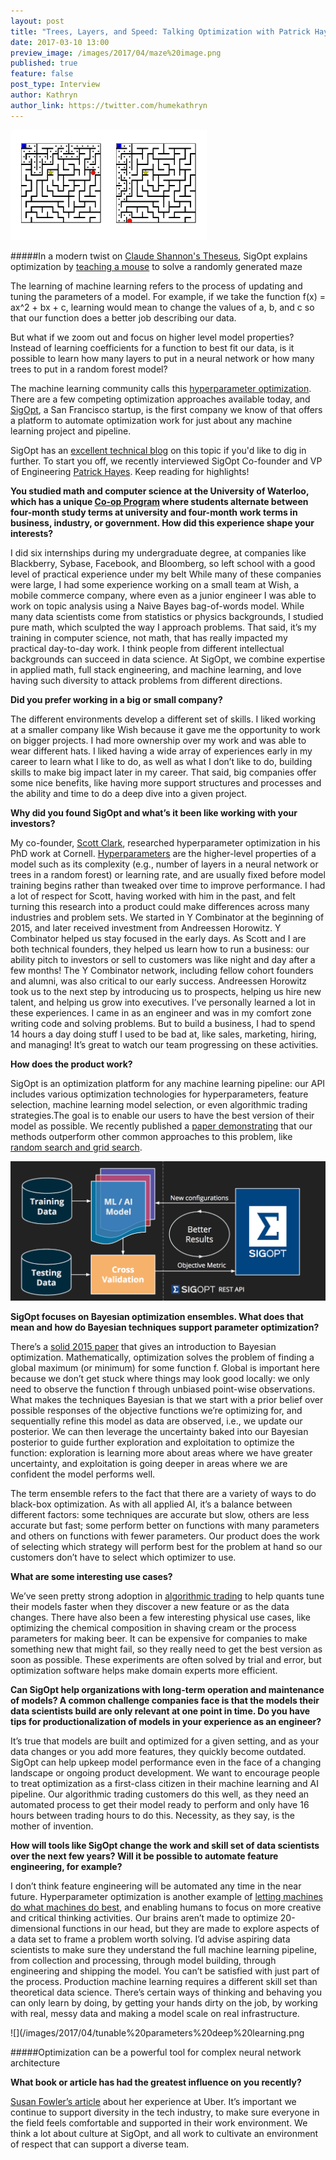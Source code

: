 ```yaml
---
layout: post
title: "Trees, Layers, and Speed: Talking Optimization with Patrick Hayes"
date: 2017-03-10 13:00
preview_image: /images/2017/04/maze%20image.png
published: true
feature: false
post_type: Interview
author: Kathryn
author_link: https://twitter.com/humekathryn
---
```

![](/images/2017/04/maze%20image.png)

#####In a modern twist on [Claude Shannon's Theseus](https://www.youtube.com/watch?v=vPKkXibQXGA), SigOpt explains optimization by [teaching a mouse](http://blog.sigopt.com/post/151388283013/sigopt-in-depth-building-a-better-mousetrap-via) to solve a randomly generated maze 

The learning of machine learning refers to the process of updating and tuning the parameters of a model. For example, if we take the function f(x) = ax^2 + bx + c, learning would mean to change the values of a, b, and c so that our function does a better job describing our data. 

But what if we zoom out and focus on higher level model properties? Instead of learning coefficients for a function to best fit our data, is it possible to learn how many layers to put in a neural network or how many trees to put in a random forest model?

The machine learning community calls this [hyperparameter optimization](https://www.quora.com/What-are-hyperparameters-in-machine-learning). There are a few competing optimization approaches available today, and [SigOpt](https://sigopt.com/), a San Francisco startup, is the first company we know of that offers a platform to automate optimization work for just about any machine learning project and pipeline. 

SigOpt has an [excellent technical blog](http://blog.sigopt.com/) on this topic if you'd like to dig in further. To start you off, we recently interviewed SigOpt Co-founder and VP of Engineering [Patrick Hayes](https://twitter.com/pfjhayes). Keep reading for highlights! 

**You studied math and computer science at the University of Waterloo, which has a unique [Co-op Program](https://uwaterloo.ca/software-engineering/future-undergraduate-students/co-op-and-careers) where students alternate between four-month study terms at university and four-month work terms in business, industry, or government. How did this experience shape your interests?**

I did six internships during my undergraduate degree, at companies like Blackberry, Sybase, Facebook, and Bloomberg, so left school with a good level of practical experience under my belt While many of these companies were large, I had some experience working on a small team at Wish, a mobile commerce company, where even as a junior engineer I was able to work on topic analysis using a Naive Bayes bag-of-words model. While many data scientists come from statistics or physics backgrounds, I studied pure math, which sculpted the way I approach problems. That said, it’s my training in computer science, not math, that has really impacted my practical day-to-day work. I think people from different intellectual backgrounds can succeed in data science. At SigOpt, we combine expertise in applied math, full stack engineering, and machine learning, and love having such diversity to attack problems from different directions.

**Did you prefer working in a big or small company?** 

The different environments develop a different set of skills. I liked working at a smaller company like Wish because it gave me the opportunity to work on bigger projects. I had more ownership over my work and was able to wear different hats. I liked having a wide array of experiences early in my career to learn what I like to do, as well as what I don’t like to do, building skills to make big impact later in my career. That said, big companies offer some nice benefits, like having more support structures and processes and the ability and time to do a deep dive into a given project. 

**Why did you found SigOpt and what’s it been like working with your investors?** 

My co-founder, [Scott Clark](https://www.linkedin.com/in/sc932/), researched hyperparameter optimization in his PhD work at Cornell. [Hyperparameters](https://www.quora.com/What-are-hyperparameters-in-machine-learning) are the higher-level properties of a model such as its complexity (e.g., number of layers in a neural network or trees in a random forest) or learning rate, and are usually fixed before model training begins rather than tweaked over time to improve performance. I had a lot of respect for Scott, having worked with him in the past, and felt turning this research into a product could make differences across many industries and problem sets. We started in Y Combinator at the beginning of 2015, and later received investment from Andreessen Horowitz. Y Combinator helped us stay focused in the early days. As Scott and I are both technical founders, they helped us learn how to run a business: our ability pitch to investors or sell to customers was like night and day after a few months! The Y Combinator network, including fellow cohort founders and alumni, was also critical to our early success. Andreessen Horowitz took us to the next step by introducing us to prospects, helping us hire new talent, and helping us grow into executives. I’ve personally learned a lot in these experiences. I came in as an engineer and was in my comfort zone writing code and solving problems. But to build a business, I had to spend 14 hours a day doing stuff I used to be bad at, like sales, marketing, hiring, and managing! It’s great to watch our team progressing on these activities. 

**How does the product work?** 

SigOpt is an optimization platform for any machine learning pipeline: our API includes various optimization technologies for hyperparameters, feature selection, machine learning model selection, or even algorithmic trading strategies.The goal is to enable our users to have the best version of their model as possible. We recently published a [paper demonstrating](https://arxiv.org/abs/1603.09441) that our methods outperform other common approaches to this problem, like [random search and grid search](https://www.quora.com/What-is-the-difference-between-random-search-and-grid-search-for-hyperparameter-optimization). 

![](/images/2017/04/optimization%20feedback%20loop.png)

**SigOpt focuses on Bayesian optimization ensembles. What does that mean and how do Bayesian techniques support parameter optimization?**

There’s a [solid 2015 paper](https://dash.harvard.edu/bitstream/handle/1/27769882/BayesOptLoop.pdf?sequence=1) that gives an introduction to Bayesian optimization. Mathematically, optimization solves the problem of finding a global maximum (or minimum) for some function f. Global is important here because we don’t get stuck where things may look good locally: we only need to observe the function f through unbiased point-wise observations. What makes the techniques Bayesian is that we start with a prior belief over possible responses of the objective functions we’re optimizing for, and sequentially refine this model as data are observed, i.e., we update our posterior. We can then leverage the uncertainty baked into our Bayesian posterior to guide further exploration and exploitation to optimize the function: exploration is learning more about areas where we have greater uncertainty, and exploitation is going deeper in areas where we are confident the model performs well. 

The term ensemble refers to the fact that there are a variety of ways to do black-box optimization. As with all applied AI, it’s a balance between different factors: some techniques are accurate but slow, others are less accurate but fast; some perform better on functions with many parameters and others on functions with fewer parameters. Our product does the work of selecting which strategy will perform best for the problem at hand so our customers don’t have to select which optimizer to use. 

**What are some interesting use cases?** 

We’ve seen pretty strong adoption in [algorithmic trading](https://sigopt.com/industries/algorithmic-trading) to help quants tune their models faster when they discover a new feature or as the data changes. There have also been a few interesting physical use cases, like optimizing the chemical composition in shaving cream or the process parameters for making beer. It can be expensive for companies to make something new that might fail, so they really need to get the best version as soon as possible. These experiments are often solved by trial and error, but optimization software helps make domain experts more efficient.

**Can SigOpt help organizations with long-term operation and maintenance of models? A common challenge companies face is that the models their data scientists build are only relevant at one point in time. Do you have tips for productionalization of models in your experience as an engineer?** 

It’s true that models are built and optimized for a given setting, and as your data changes or you add more features, they quickly become outdated. SigOpt can help upkeep model performance even in the face of a changing landscape or ongoing product development. We want to encourage people to treat optimization as a first-class citizen in their machine learning and AI pipeline. Our algorithmic trading customers do this well, as they need an automated process to get their model ready to perform and only have 16 hours between trading hours to do this. Necessity, as they say, is the mother of invention. 

**How will tools like SigOpt change the work and skill set of data scientists over the next few years? Will it be possible to automate feature engineering, for example?** 

I don’t think feature engineering will be automated any time in the near future. Hyperparameter optimization is another example of [letting machines do what machines do best](http://blog.fastforwardlabs.com/2016/05/25/human-machine-algorithms-interview-with-eric.html), and enabling humans to focus on more creative and critical thinking activities. Our brains aren’t made to optimize 20-dimensional functions in our head, but they are made to explore aspects of a data set to frame a problem worth solving. I’d advise aspiring data scientists to make sure they understand the full machine learning pipeline, from collection and processing, through model building, through engineering and shipping the model. You can’t be satisfied with just part of the process. Production machine learning requires a different skill set than theoretical data science. There’s certain ways of thinking and behaving you can only learn by doing, by getting your hands dirty on the job, by working with real, messy data and making a model scale on real infrastructure. 

![](/images/2017/04/tunable%20parameters%20deep%20learning.png

#####Optimization can be a powerful tool for complex neural network architecture

**What book or article has had the greatest influence on you recently?**

[Susan Fowler’s article](https://www.susanjfowler.com/blog/2017/2/19/reflecting-on-one-very-strange-year-at-uber) about her experience at Uber. It’s important we continue to support diversity in the tech industry, to make sure everyone in the field feels comfortable and supported  in their work environment. We think a lot about culture at SigOpt, and all work to cultivate an environment of respect that can support a diverse team. 
